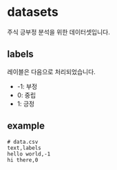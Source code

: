 # datasets

주식 긍부정 분석을 위한 데이터셋입니다.

## labels

레이블은 다음으로 처리되었습니다.

- -1: 부정
- 0: 중립
- 1: 긍정

## example

```shell
# data.csv
text,labels
hello world,-1
hi there,0
```
